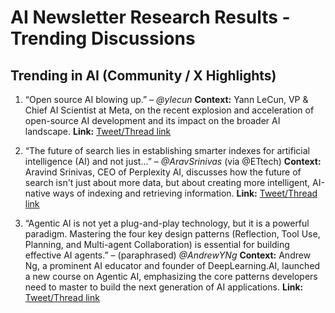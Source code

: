 # AI Newsletter Research Results - Trending Discussions

## Trending in AI (Community / X Highlights)

1. “Open source AI blowing up.” – *@ylecun*
**Context:** Yann LeCun, VP & Chief AI Scientist at Meta, on the recent explosion and acceleration of open-source AI development and its impact on the broader AI landscape.
**Link:** [Tweet/Thread link](https://x.com/ylecun/status/1849108550066614491)

2. “The future of search lies in establishing smarter indexes for artificial intelligence (AI) and not just...” – *@AravSrinivas* (via @ETtech)
**Context:** Aravind Srinivas, CEO of Perplexity AI, discusses how the future of search isn't just about more data, but about creating more intelligent, AI-native ways of indexing and retrieving information.
**Link:** [Tweet/Thread link](https://x.com/ETtech/status/1973309698381324646)

3. “Agentic AI is not yet a plug-and-play technology, but it is a powerful paradigm. Mastering the four key design patterns (Reflection, Tool Use, Planning, and Multi-agent Collaboration) is essential for building effective AI agents.” – (paraphrased) *@AndrewYNg*
**Context:** Andrew Ng, a prominent AI educator and founder of DeepLearning.AI, launched a new course on Agentic AI, emphasizing the core patterns developers need to master to build the next generation of AI applications.
**Link:** [Tweet/Thread link](https://x.com/AndrewYNg/status/1975614372799283423)
